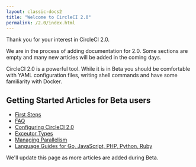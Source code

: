 ```yaml
---
layout: classic-docs2
title: "Welcome to CircleCI 2.0"
permalink: /2.0/index.html
---
```


Thank you for your interest in CircleCI 2.0.

We are in the process of adding documentation for 2.0. Some sections are empty and many new articles will be added in the coming days.

CircleCI 2.0 is a powerful tool. While it is in Beta you should be comfortable with YAML configuration files, writing shell commands and have some familiarity with Docker.

## Getting Started Articles for Beta users

- [First Steps](/docs/2.0/first-steps/)
- [FAQ](/docs/2.0/faq/)
- [Configuring CircleCI 2.0](/docs/2.0/configuration/)
- [Exceutor Types](/docs/2.0/executor-types/)
- [Managing Parallelism](/docs/2.0/managing-parallelism/)
- [Language Guides for Go, JavaScript, PHP, Python, Ruby](/docs/2.0/languages-and-tools)

We'll update this page as more articles are added during Beta.